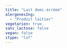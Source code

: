 ```yaml
---
title: "Lait demi-écrémé"
alergenesIng:
  - "Produit laitier"
vegetarien: true
sans_lactose: false
vegan: false
itype: "lof"
---
```

